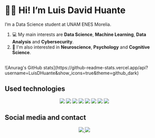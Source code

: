 # 👋🏻 Hi! I’m Luis David Huante
I’m a Data Science student at UNAM ENES Morelia. 
1. 💻 My main interests are **Data Science**, **Machine Learning**, **Data Analysis** and **Cybersecurity**.
2. 🧠 I'm also interested in **Neuroscience**, **Psychology** and **Cognitive Science**. <br/>
<br/> 
![Anurag's GitHub stats](https://github-readme-stats.vercel.app/api?username=LuisDHuante&show_icons=true&theme=github_dark)

## Used technologies
<p align="center">
  <img src="https://img.shields.io/badge/Python-14354C?style=for-the-badge&logo=python&logoColor=white"/> 
  <img src="https://img.shields.io/badge/JavaScript-323330?style=for-the-badge&logo=javascript&logoColor=F7DF1E"/> 
  <img src= "https://img.shields.io/badge/jupyter-%23FA0F00.svg?style=for-the-badge&logo=jupyter&logoColor=white)"/> 
  <img src= "https://img.shields.io/badge/pandas-%23150458.svg?style=for-the-badge&logo=pandas&logoColor=white)"/> 
  <img src="https://img.shields.io/badge/Linux-FCC624?style=for-the-badge&logo=linux&logoColor=black"/> 
  <img src="https://img.shields.io/badge/git-%23F05033.svg?style=for-the-badge&logo=git&logoColor=white"/> 
  <img src="https://img.shields.io/badge/scikit--learn-%23F7931E.svg?style=for-the-badge&logo=scikit-learn&logoColor=white"/> 
  <img src="https://img.shields.io/badge/numpy-%23013243.svg?style=for-the-badge&logo=numpy&logoColor=white"/> 
  </p>
  
## Social media and contact 
<p align="center">
      <a href="https://open.spotify.com/user/ldhuante">
        <img src="https://img.shields.io/badge/Spotify-1ED760?&style=for-the-badge&logo=spotify&logoColor=white" />
    </a>
     <a href="">
        <img src="https://img.shields.io/badge/LinkedIn-0077B5?style=for-the-badge&logo=linkedin&logoColor=white" />
    </a>
</p>
<!---
LuisDHuante/LuisDHuante is a ✨ special ✨ repository because its `README.md` (this file) appears on your GitHub profile.
You can click the Preview link to take a look at your changes.
--->
